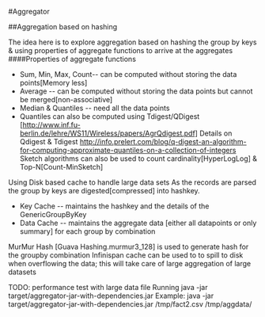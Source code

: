 #Aggregator

##Aggregation based on hashing

The idea here is to explore aggregation based on hashing the group by keys & using properties of
aggregate functions to arrive at the aggregates
####Properties of aggregate functions
* Sum, Min, Max, Count-- can be computed without storing the data points[Memory less]
* Average -- can be computed without storing the data points but cannot be merged[non-associative]
* Median & Quantiles -- need all the data points
* Quantiles can also be computed using Tdigest/QDigest [http://www.inf.fu-berlin.de/lehre/WS11/Wireless/papers/AgrQdigest.pdf]
Details on Qdigest & Tdigest http://info.prelert.com/blog/q-digest-an-algorithm-for-computing-approximate-quantiles-on-a-collection-of-integers
Sketch algorithms can also be used to count cardinality[HyperLogLog] & Top-N[Count-MinSketch]

Using Disk based cache to handle large data sets
As the records are parsed the group by keys are digested[compressed] into  hashkey.

* Key Cache -- maintains the hashkey and the details of the GenericGroupByKey
* Data Cache -- maintains the aggregate data [either all datapoints or only summary] for each group by combination

MurMur Hash [Guava Hashing.murmur3_128]  is used to generate hash for the groupby combination
Infinispan cache can be used to to spill to disk when overflowing the data; this will take care of large aggregation of large datasets

TODO: performance test with large data file
Running 
java -jar target/aggregator-jar-with-dependencies.jar <rawfactfile> <outdir>
 Example:
java -jar target/aggregator-jar-with-dependencies.jar /tmp/fact2.csv /tmp/aggdata/